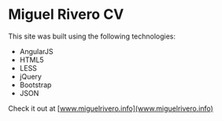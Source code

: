 # Miguel Rivero CV #

This site was built using the following technologies:

* AngularJS
* HTML5
* LESS
* jQuery
* Bootstrap
* JSON

Check it out at [www.miguelrivero.info](www.miguelrivero.info)
